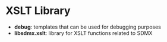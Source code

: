 # XSLT Library
* **debug**: templates that can be used for debugging purposes
* **libsdmx.xslt**: library for XSLT functions related to SDMX

